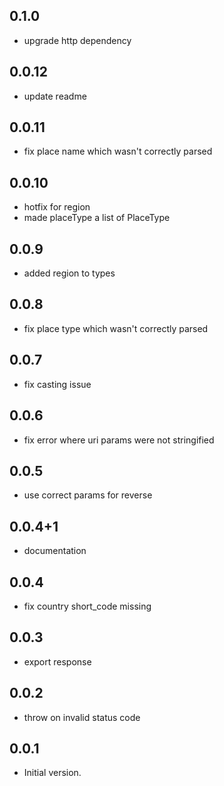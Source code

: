 ## 0.1.0

- upgrade http dependency

## 0.0.12

- update readme

## 0.0.11

- fix place name which wasn't correctly parsed

## 0.0.10

- hotfix for region
- made placeType a list of PlaceType

## 0.0.9

- added region to types

## 0.0.8

- fix place type which wasn't correctly parsed

## 0.0.7

- fix casting issue

## 0.0.6

- fix error where uri params were not stringified

## 0.0.5

- use correct params for reverse

## 0.0.4+1

- documentation

## 0.0.4

- fix country short_code missing

## 0.0.3

- export response

## 0.0.2

- throw on invalid status code

## 0.0.1

- Initial version.

